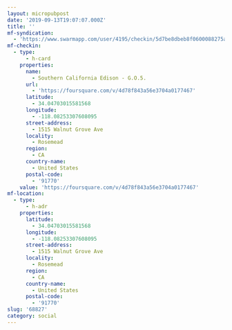 ```yaml
---
layout: micropubpost
date: '2019-09-13T19:07:07.000Z'
title: ''
mf-syndication:
  - 'https://www.swarmapp.com/user/4195/checkin/5d7be8dbeb8f0600088275af'
mf-checkin:
  - type:
      - h-card
    properties:
      name:
        - Southern California Edison - G.O.5.
      url:
        - 'https://foursquare.com/v/4d78f843a56e3704a0177467'
      latitude:
        - 34.04703015581568
      longitude:
        - -118.08253307608095
      street-address:
        - 1515 Walnut Grove Ave
      locality:
        - Rosemead
      region:
        - CA
      country-name:
        - United States
      postal-code:
        - '91770'
    value: 'https://foursquare.com/v/4d78f843a56e3704a0177467'
mf-location:
  - type:
      - h-adr
    properties:
      latitude:
        - 34.04703015581568
      longitude:
        - -118.08253307608095
      street-address:
        - 1515 Walnut Grove Ave
      locality:
        - Rosemead
      region:
        - CA
      country-name:
        - United States
      postal-code:
        - '91770'
slug: '68827'
category: social
---
```

